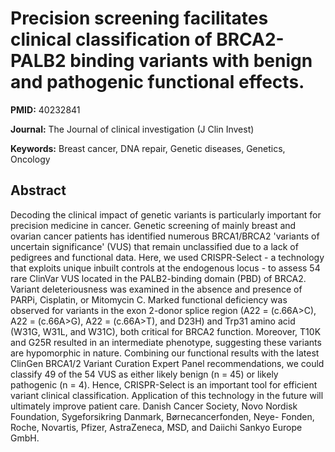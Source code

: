 # Precision screening facilitates clinical classification of BRCA2-PALB2 binding variants with benign and pathogenic functional effects.

**PMID:** 40232841

**Journal:** The Journal of clinical investigation (J Clin Invest)

**Keywords:** Breast cancer, DNA repair, Genetic diseases, Genetics, Oncology

## Abstract

Decoding the clinical impact of genetic variants is particularly important for precision medicine in
cancer. Genetic screening of mainly breast and ovarian cancer patients has identified numerous
BRCA1/BRCA2 'variants of uncertain significance' (VUS) that remain unclassified due to a lack of
pedigrees and functional data.  Here, we used CRISPR-Select - a technology that exploits unique
inbuilt controls at the endogenous locus - to assess 54 rare ClinVar VUS located in the
PALB2-binding domain (PBD) of BRCA2. Variant deleteriousness was examined in the absence and
presence of PARPi, Cisplatin, or Mitomycin C.  Marked functional deficiency was observed for
variants in the exon 2-donor splice region (A22 = (c.66A>C), A22 = (c.66A>G), A22 = (c.66A>T), and
D23H) and Trp31 amino acid (W31G, W31L, and W31C), both critical for BRCA2 function. Moreover, T10K
and G25R resulted in an intermediate phenotype, suggesting these variants are hypomorphic in nature.
Combining our functional results with the latest ClinGen BRCA1/2 Variant Curation Expert Panel
recommendations, we could classify 49 of the 54 VUS as either likely benign (n = 45) or likely
pathogenic (n = 4).  Hence, CRISPR-Select is an important tool for efficient variant clinical
classification. Application of this technology in the future will ultimately improve patient care.
Danish Cancer Society, Novo Nordisk Foundation, Sygeforsikring Danmark, Børnecancerfonden, Neye-
Fonden, Roche, Novartis, Pfizer, AstraZeneca, MSD, and Daiichi Sankyo Europe GmbH.
